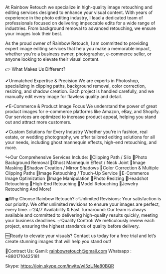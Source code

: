 At Rainbow Retouch we specialize in high-quality image retouching and editing services designed to enhance your visual content. With years of experience in the photo editing industry, I lead a dedicated team of professionals focused on delivering impeccable edits for a wide range of industries. From background removal to advanced retouching, we ensure your images look their best.

As the proud owner of Rainbow Retouch, I am committed to providing expert image editing services that help you make a memorable impact, whether you're a business owner, photographer, e-commerce seller, or anyone looking to elevate their visual content.

👉 What Makes Us Different?

✔Unmatched Expertise & Precision
We are experts in Photoshop, specializing in clipping paths, background removal, color correction, resizing, and shadow creation. Each project is handled carefully, and we manually edit every image for flawless quality and detail.

✔E-Commerce & Product Image Focus
We understand the power of great product images for e-commerce platforms like Amazon, eBay, and Shopify. Our services are optimized to increase product appeal, helping you stand out and attract more customers.

✔Custom Solutions for Every Industry
Whether you're in fashion, real estate, or wedding photography, we offer tailored editing solutions for all your needs, including ghost mannequin effects, high-end retouching, and more.

↪Our Comprehensive Services Include:
🔸Clipping Path / Silo
🔸Photo Background Removal
🔸Ghost Mannequin Effect / Neck Joint
🔸Image Masking
🔸Shadow Creation / Mirror Shadows
🔸Color Correction & Multiple Clipping Paths
🔸Image Retouching / Touch-Up Service
🔸E-Commerce Image Optimization
🔸Image Manipulation
🔸Photo Resizing
🔸Headshot Retouching
🔸High-End Retouching
🔸Model Retouching
🔸Jewelry Retouching
And More!

◼Why Choose Rainbow Retouch?
✅Unlimited Revisions: Your satisfaction is our priority. We offer unlimited revisions to ensure your images are perfect, every time.
✅24/7 Availability & Fast Turnaround: Our team is always available and committed to delivering high-quality results quickly, meeting your business deadlines.
✅Quality Control: We meticulously review each project, ensuring the highest standards of quality before delivery.

🆓Ready to elevate your visuals? Contact us today for a free trial and let’s create stunning images that will help you stand out!

💌Contract Us:
Gamil: rainbowretouch@gmail.com
Whatsapp : +8801710425181

Skype:  https://join.skype.com/invite/wI5zUNe80BQR
